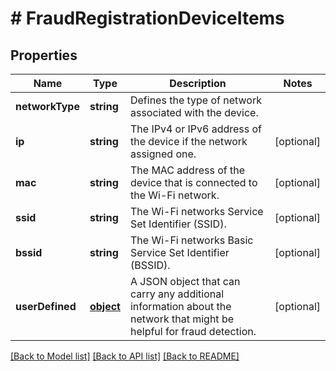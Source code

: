 # # FraudRegistrationDeviceItems

## Properties

Name | Type | Description | Notes
------------ | ------------- | ------------- | -------------
**networkType** | **string** | Defines the type of network associated with the device. | 
**ip** | **string** | The IPv4 or IPv6 address of the device if the network assigned one. | [optional] 
**mac** | **string** | The MAC address of the device that is connected to the Wi-Fi network. | [optional] 
**ssid** | **string** | The Wi-Fi networks Service Set Identifier (SSID). | [optional] 
**bssid** | **string** | The Wi-Fi networks Basic Service Set Identifier (BSSID). | [optional] 
**userDefined** | [**object**](.md) | A JSON object that can carry any additional information about the network that might be helpful for fraud detection. | [optional] 

[[Back to Model list]](../../README.md#documentation-for-models) [[Back to API list]](../../README.md#documentation-for-api-endpoints) [[Back to README]](../../README.md)


